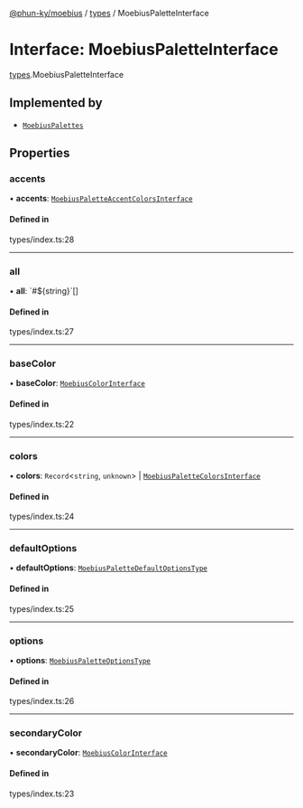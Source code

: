 [@phun-ky/moebius](../README.md) / [types](../modules/types.md) / MoebiusPaletteInterface

# Interface: MoebiusPaletteInterface

[types](../modules/types.md).MoebiusPaletteInterface

## Implemented by

- [`MoebiusPalettes`](../classes/classes_MoebiusPalettes.MoebiusPalettes.md)

## Properties

### accents

• **accents**: [`MoebiusPaletteAccentColorsInterface`](types.MoebiusPaletteAccentColorsInterface.md)

#### Defined in

types/index.ts:28

___

### all

• **all**: \`#${string}\`[]

#### Defined in

types/index.ts:27

___

### baseColor

• **baseColor**: [`MoebiusColorInterface`](types.MoebiusColorInterface.md)

#### Defined in

types/index.ts:22

___

### colors

• **colors**: `Record`<`string`, `unknown`\> \| [`MoebiusPaletteColorsInterface`](types.MoebiusPaletteColorsInterface.md)

#### Defined in

types/index.ts:24

___

### defaultOptions

• **defaultOptions**: [`MoebiusPaletteDefaultOptionsType`](../modules/types.md#moebiuspalettedefaultoptionstype)

#### Defined in

types/index.ts:25

___

### options

• **options**: [`MoebiusPaletteOptionsType`](../modules/types.md#moebiuspaletteoptionstype)

#### Defined in

types/index.ts:26

___

### secondaryColor

• **secondaryColor**: [`MoebiusColorInterface`](types.MoebiusColorInterface.md)

#### Defined in

types/index.ts:23
